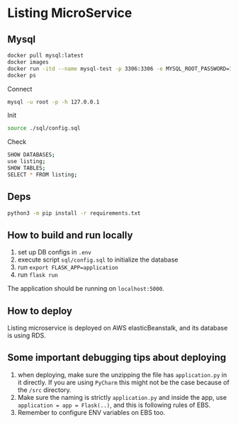 # Listing MicroService

## Mysql
```bash
docker pull mysql:latest
docker images
docker run -itd --name mysql-test -p 3306:3306 -e MYSQL_ROOT_PASSWORD=123456 mysql
docker ps
```

Connect
```bash
mysql -u root -p -h 127.0.0.1
```

Init
```bash
source ./sql/config.sql
```

Check
```bash
SHOW DATABASES;
use listing;
SHOW TABLES;
SELECT * FROM listing;
```
## Deps
```bash
python3 -m pip install -r requirements.txt
```

## How to build and run locally
1. set up DB configs in `.env`
1. execute script `sql/config.sql` to initialize the database
2. run `export FLASK_APP=application`
3. run `flask run`

The application should be running on `localhost:5000`.

## How to deploy
Listing microservice is deployed on AWS elasticBeanstalk, and its database is using RDS.

## Some important debugging tips about deploying
1. when deploying, make sure the unzipping the file has `application.py` in it directly. If you are using `PyCharm` this might not be the case because of the `/src` directory.
2. Make sure the naming is strictly `application.py` and inside the app, use `application = app = Flask(..)`, and this is following rules of EBS.
3. Remember to configure ENV variables on EBS too.



